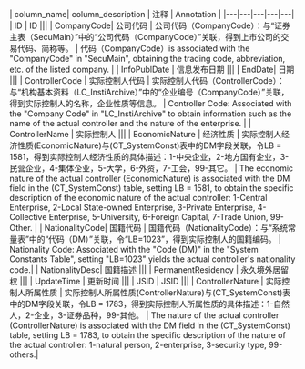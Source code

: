 | column_name| column_description | 注释 | Annotation |
|---|---|---|---|---|
| ID | ID |||
| CompanyCode| 公司代码 | 公司代码（CompanyCode）：与“证券主表（SecuMain）”中的“公司代码（CompanyCode）”关联，得到上市公司的交易代码、简称等。 | 代码（CompanyCode）is associated with the "CompanyCode" in "SecuMain", obtaining the trading code, abbreviation, etc. of the listed company. |
| InfoPublDate | 信息发布日期 |||
| EndDate| 日期 |||
| ControllerCode | 实际控制人代码 | 实际控制人代码（ControllerCode）：与“机构基本资料（LC_InstiArchive）”中的“企业编号（CompanyCode）”关联，得到实际控制人的名称，企业性质等信息。 | Controller Code: Associated with the "Company Code" in "LC_InstiArchive" to obtain information such as the name of the actual controller and the nature of the enterprise. |
| ControllerName | 实际控制人 |||
| EconomicNature | 经济性质 | 实际控制人经济性质(EconomicNature)与(CT_SystemConst)表中的DM字段关联，令LB = 1581，得到实际控制人经济性质的具体描述：1-中央企业，2-地方国有企业，3-民营企业，4-集体企业，5-大学，6-外资，7-工会，99-其它。 | The economic nature of the actual controller (EconomicNature) is associated with the DM field in the (CT_SystemConst) table, setting LB = 1581, to obtain the specific description of the economic nature of the actual controller: 1-Central Enterprise, 2-Local State-owned Enterprise, 3-Private Enterprise, 4-Collective Enterprise, 5-University, 6-Foreign Capital, 7-Trade Union, 99-Other. |
| NationalityCode| 国籍代码 | 国籍代码（NationalityCode）：与“系统常量表”中的“代码（DM）”关联，令“LB=1023”，得到实际控制人的国籍编码。 | Nationality Code: Associated with the "Code (DM)" in the "System Constants Table", setting "LB=1023" yields the actual controller's nationality code.|
| NationalityDesc| 国籍描述 |||
| PermanentResidency | 永久境外居留权 |||
| UpdateTime | 更新时间 |||
| JSID | JSID |||
| ControllerNature | 实际控制人所属性质 | 实际控制人所属性质(ControllerNature)与(CT_SystemConst)表中的DM字段关联，令LB = 1783，得到实际控制人所属性质的具体描述：1-自然人，2-企业，3-证券品种，99-其他。 | The nature of the actual controller (ControllerNature) is associated with the DM field in the (CT_SystemConst) table, setting LB = 1783, to obtain the specific description of the nature of the actual controller: 1-natural person, 2-enterprise, 3-security type, 99-others.|